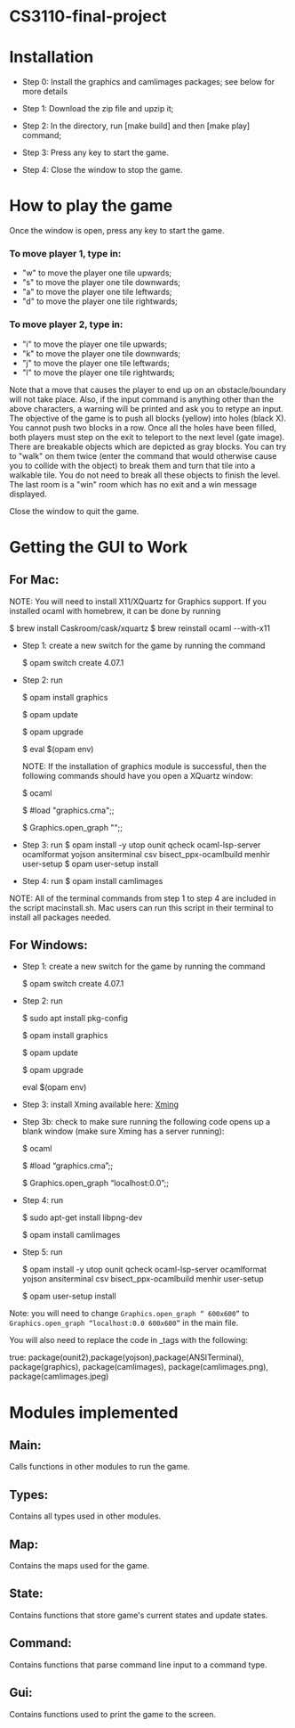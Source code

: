 # CS3110-final-project


# Installation
- Step 0: Install the graphics and camlimages packages; see below for more details

- Step 1: Download the zip file and upzip it;

- Step 2: In the directory, run [make build] and then [make play] command;

- Step 3: Press any key to start the game.

- Step 4: Close the window to stop the game. 

# How to play the game
Once the window is open, press any key to start the game.

### To move player 1, type in:

 - "w" to move the player one tile upwards;
 - "s" to move the player one tile downwards; 
 - "a" to move the player one tile leftwards; 
 - "d" to move the player one tile rightwards; 

### To move player 2, type in:
  
 - "i" to move the player one tile upwards;
 - "k" to move the player one tile downwards; 
 - "j" to move the player one tile leftwards; 
 - "l" to move the player one tile rightwards; 


Note that a move that causes the player to end up on an obstacle/boundary will not take place.
Also, if the input command is anything other than the above characters, a warning will be printed and ask you to retype an input. 
The objective of the game is to push all blocks (yellow) into holes (black X). 
You cannot push two blocks in a row. Once all the holes have been filled, both players must step on the exit to teleport to the next level (gate image).
There are breakable objects which are depicted as gray blocks. You can try to "walk" on them twice (enter the command that would otherwise cause you to collide with the object) to break them and turn that tile into a walkable tile. You do not need to break all these objects to finish the level.
The last room is a "win" room which has no exit and a win message displayed.

Close the window to quit the game.

# Getting the GUI to Work
## For Mac:
NOTE: 
You will need to install X11/XQuartz for Graphics support. 
If you installed ocaml with homebrew, it can be done by running

$ brew install Caskroom/cask/xquartz
$ brew reinstall ocaml --with-x11

- Step 1: create a new switch for the game by running the command 

    $ opam switch create <name> 4.07.1

- Step 2: run

    $ opam install graphics

    $ opam update

    $ opam upgrade

    $ eval $(opam env)

    NOTE: If the installation of graphics module is successful, then the
    following commands should have you open a XQuartz window:

    $ ocaml

    $ #load "graphics.cma";;

    $ Graphics.open_graph "";;

- Step 3: run 
    $ opam install -y utop ounit qcheck ocaml-lsp-server ocamlformat yojson ansiterminal csv bisect_ppx-ocamlbuild menhir user-setup
    $ opam user-setup install

- Step 4: run 
    $ opam install camlimages

NOTE: All of the terminal commands from step 1 to step 4 are included in the script macinstall.sh. Mac users can run this script in their terminal to install all packages needed. 

## For Windows:
- Step 1: create a new switch for the game by running the command 

    $ opam switch create <name> 4.07.1

- Step 2: run

    $ sudo apt install pkg-config

    $ opam install graphics

    $ opam update

    $ opam upgrade

     eval $(opam env)  

- Step 3: install Xming available here: [Xming](https://sourceforge.net/projects/xming/)

- Step 3b: check to make sure running the following code opens up a blank window (make sure Xming has a server running):

    $ ocaml
    
    $ #load “graphics.cma”;;

    $ Graphics.open_graph “localhost:0.0”;;

- Step 4: run

    $ sudo apt-get install libpng-dev
    
    $ opam install camlimages
    
- Step 5: run 

    $ opam install -y utop ounit qcheck ocaml-lsp-server ocamlformat yojson ansiterminal csv bisect_ppx-ocamlbuild menhir user-setup
    
    $ opam user-setup install

Note: you will need to change `Graphics.open_graph “ 600x600”` to `Graphics.open_graph “localhost:0.0 600x600”` in the main file.

You will also need to replace the code in _tags with the following:

true: package(ounit2),package(yojson),package(ANSITerminal), package(graphics), package(camlimages), package(camlimages.png), package(camlimages.jpeg)


# Modules implemented
## Main:
Calls functions in other modules to run the game.

## Types: 
Contains all types used in other modules.

## Map:
Contains the maps used for the game.

## State:
Contains functions that store game's current states and update states.

## Command:
Contains functions that parse command line input to a command type.

## Gui:
Contains functions used to print the game to the screen.

